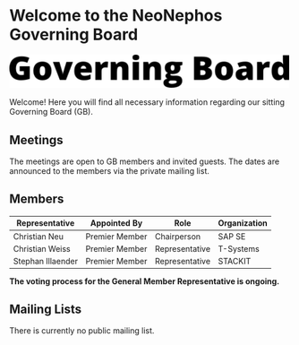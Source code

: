 # Welcome to the NeoNephos Governing Board

<img src="../assets/gb_logo.png" alt="GB Logo" width="500"/> 

Welcome! Here you will find all necessary information regarding our sitting Governing Board (GB).

## Meetings

The meetings are open to GB members and invited guests. The dates are announced to the members via the private mailing list.

## Members

|Representative|Appointed By|Role|Organization|
|---|---|---|---|
| Christian Neu  | Premier Member  | Chairperson  | SAP SE|
| Christian Weiss  | Premier Member  | Representative  | T-Systems |
| Stephan Illaender  | Premier Member  | Representative  | STACKIT |

**The voting process for the General Member Representative is ongoing.**

## Mailing Lists

There is currently no public mailing list.

